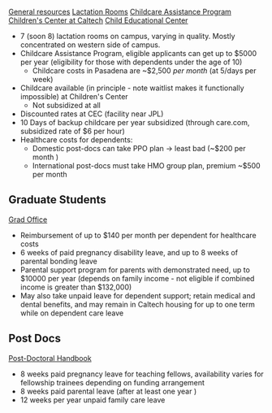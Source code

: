 [General resources](https://www.cms.caltech.edu/about/community/diversity/pregnancy-family-and-childcare-resources)
[Lactation Rooms](https://hr.caltech.edu/departments/events-and-education/worklife/lactation-rooms)
[Childcare Assistance Program](https://hr.caltech.edu/departments/total-rewards/benefits/child-care-assistance-progam)
[Children's Center at Caltech](https://ccc.caltech.edu/)
[Child Educational Center](https://www.ceconline.org/tuition-discounts)
- 7 (soon 8) lactation rooms on campus, varying in quality. Mostly concentrated on western side of campus.
- Childcare Assistance Program, eligible applicants can get up to $5000 per year (eligibility for those with dependents under the age of 10)
	- Childcare costs in Pasadena are ~$2,500 *per month* (at 5/days per week)
- Childcare available (in principle - note waitlist makes it functionally impossible) at Children's Center
	- Not subsidized at all
- Discounted rates at CEC (facility near JPL)
- 10 Days of backup childcare per year subsidized (through care.com, subsidized rate of $6 per hour)
- Healthcare costs for dependents:
	- Domestic post-docs can take PPO plan -> least bad (~$200 per month )
	- International post-docs must take HMO group plan, premium ~$500 per month

## Graduate Students
[Grad Office](https://gradoffice.caltech.edu/current/graduate-student-parents)
- Reimbursement of up to $140 per month per dependent for healthcare costs
- 6 weeks of paid pregnancy disability leave, and up to 8 weeks of parental bonding leave
- Parental support program for parents with demonstrated need, up to $10000 per year (depends on family income - not eligible if combined income is greater than $132,000)
- May also take unpaid leave for dependent support; retain medical and dental benefits, and may remain in Caltech housing for up to one term while on dependent care leave 

## Post Docs
[Post-Doctoral Handbook](https://postdoc.caltech.edu/documents/26766/19_Postdoctoral_Scholars_Handbook_FINAL_Updated_2-1-2023.pdf) 
- 8 weeks paid pregnancy leave for teaching fellows, availability varies for fellowship trainees depending on funding arrangement
- 8 weeks paid parental leave (after at least one year )
- 12 weeks per year unpaid family care leave